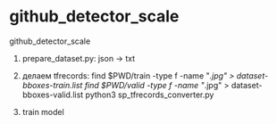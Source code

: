 # github_detector_scale
github_detector_scale

1) prepare_dataset.py: json -> txt

2) делаем tfrecords:
find $PWD/train -type f -name "*.jpg" > dataset-bboxes-train.list
find $PWD/valid -type f -name "*.jpg" > dataset-bboxes-valid.list
python3 sp_tfrecords_converter.py

3) train model
